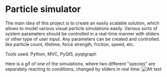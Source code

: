 # Particle simulator
The main idea of this project is to create an easily scalable solution, which allows to model various visual particle simulations easily. Various sorts of system parameters should be controlled in a real-time manner with sliders or other type of user input. Any parameters can be created and controlled. like particle count, lifetime, force strength, friction, speed, etc.

Tools used: Python, MVC, PyQt5, pyqtgraph

Here is a gif of one of the simulations, where two different "species" are separately reacting to conditions, changed by sliders in real time:
![Alt text](demo.gif)
